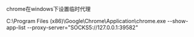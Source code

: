 chrome在windows下设置临时代理

C:\Program Files (x86)\Google\Chrome\Application\chrome.exe   --show-app-list  --proxy-server="SOCKS5://127.0.0.1:39582"

